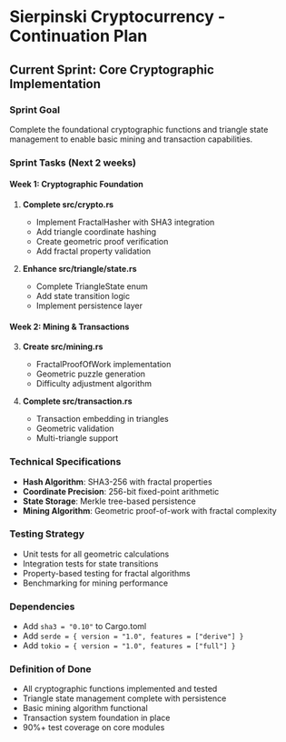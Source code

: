 # Sierpinski Cryptocurrency - Continuation Plan

## Current Sprint: Core Cryptographic Implementation

### Sprint Goal
Complete the foundational cryptographic functions and triangle state management to enable basic mining and transaction capabilities.

### Sprint Tasks (Next 2 weeks)

#### Week 1: Cryptographic Foundation
1. **Complete src/crypto.rs**
   - Implement FractalHasher with SHA3 integration
   - Add triangle coordinate hashing
   - Create geometric proof verification
   - Add fractal property validation

2. **Enhance src/triangle/state.rs**
   - Complete TriangleState enum
   - Add state transition logic
   - Implement persistence layer

#### Week 2: Mining & Transactions
3. **Create src/mining.rs**
   - FractalProofOfWork implementation
   - Geometric puzzle generation
   - Difficulty adjustment algorithm

4. **Complete src/transaction.rs**
   - Transaction embedding in triangles
   - Geometric validation
   - Multi-triangle support

### Technical Specifications
- **Hash Algorithm**: SHA3-256 with fractal properties
- **Coordinate Precision**: 256-bit fixed-point arithmetic
- **State Storage**: Merkle tree-based persistence
- **Mining Algorithm**: Geometric proof-of-work with fractal complexity

### Testing Strategy
- Unit tests for all geometric calculations
- Integration tests for state transitions
- Property-based testing for fractal algorithms
- Benchmarking for mining performance

### Dependencies
- Add `sha3 = "0.10"` to Cargo.toml
- Add `serde = { version = "1.0", features = ["derive"] }`
- Add `tokio = { version = "1.0", features = ["full"] }`

### Definition of Done
- All cryptographic functions implemented and tested
- Triangle state management complete with persistence
- Basic mining algorithm functional
- Transaction system foundation in place
- 90%+ test coverage on core modules
